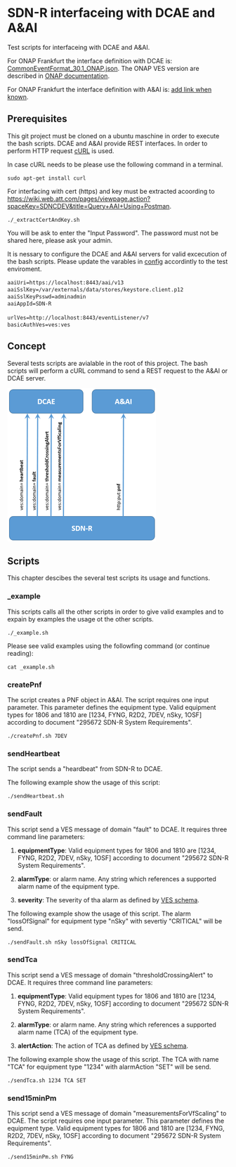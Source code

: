 # SDN-R interfaceing with DCAE and A&AI

Test scripts for interfaceing with DCAE and A&AI.

For ONAP Frankfurt the interface definition with DCAE is: [CommonEventFormat_30.1_ONAP.json](./json/schema/CommonEventFormat_30.1_ONAP.json).
The ONAP VES version are described in [ONAP documentation](https://onap.readthedocs.io/en/latest/submodules/vnfrqts/requirements.git/docs/Chapter8/ves7_1spec.html).

For ONAP Frankfurt the interface definition with A&AI is: [add link when known]().

## Prerequisites

This git project must be cloned on a ubuntu maschine in order to execute the bash scripts.
DCAE and A&AI provide REST interfaces. In order to perform HTTP request [cURL](https://curl.haxx.se/) is used. 

In case cURL needs to be please use the following command in a terminal.

```
sudo apt-get install curl 
```

For interfacing with cert (https) and key must be extracted acoording to
https://wiki.web.att.com/pages/viewpage.action?spaceKey=SDNCDEV&title=Query+AAI+Using+Postman.
```
./_extractCertAndKey.sh
```
You will be ask to enter the "Input Password". 
The password must not be shared here, please ask your admin.

It is nessary to configure the DCAE and A&AI servers for valid excecution of the bash scripts.
Please update the varables in [config](-/config) accordintly to the test enviroment.

```
aaiUri=https://localhost:8443/aai/v13
aaiSslKey=/var/externals/data/stores/keystore.client.p12
aaiSslKeyPsswd=adminadmin
aaiAppId=SDN-R

urlVes=http://localhost:8443/eventListener/v7
basicAuthVes=ves:ves
```

## Concept

Several tests scripts are avialable in the root of this project. 
The bash scripts will perform a cURL command to send a REST request to the A&AI or DCAE server.

![SDN-R NBIs](images/sndr-nbis.png "SDN-R NBIs" )

## Scripts

This chapter descibes the several test scripts its usage and functions.

### _example

This scripts calls all the other scripts in order to give valid examples and to expain by examples the usage ot the other scripts.

```
./_example.sh 
```

Please see valid examples using the followfing command (or continue reading):

```
cat _example.sh 
```

### createPnf

The script creates a PNF object in A&AI. The script requires one input parameter. This parameter defines the equipment type. Valid equipment types for 1806 and 1810 are [1234, FYNG, R2D2, 7DEV, nSky, 1OSF] according to document "295672 SDN-R System Requirements".

```
./createPnf.sh 7DEV
```

### sendHeartbeat

The script sends a "heardbeat" from SDN-R to DCAE.

The following example show the usage of this script:
```
./sendHeartbeat.sh
```


### sendFault

This script send a VES message of domain "fault" to DCAE. It requires three command line parameters:

1. **equipmentType**: Valid equipment types for 1806 and 1810 are [1234, FYNG, R2D2, 7DEV, nSky, 1OSF] according to document "295672 SDN-R System Requirements".

2. **alarmType**: or alarm name. Any string which references a supported alarm name of the equipment type.

3. **severity**: The severity of tha alarm as defined by [VES schema](./json/schema/CommonEventFormat_30.1_ONAP.json). 

The following example show the usage of this script. The alarm "lossOfSignal" for equipment type "nSky" with severtiy "CRITICAL" will be send.

```
./sendFault.sh nSky lossOfSignal CRITICAL
```


### sendTca

This script send a VES message of domain "thresholdCrossingAlert" to DCAE. It requires three command line parameters:

1. **equipmentType**: Valid equipment types for 1806 and 1810 are [1234, FYNG, R2D2, 7DEV, nSky, 1OSF] according to document "295672 SDN-R System Requirements".

2. **alarmType**: or alarm name. Any string which references a supported alarm name (TCA) of the equipment type.

3. **alertAction**: The action of TCA as defined by [VES schema](./json/schema/CommonEventFormat_28.4.1.json). 

The following example show the usage of this script. The TCA with name "TCA" for equipment type "1234" with alarmAction "SET" will be send.

```
./sendTca.sh 1234 TCA SET
```


### send15minPm

This script send a VES message of domain "measurementsForVfScaling" to DCAE. The script requires one input parameter. This parameter defines the equipment type. Valid equipment types for 1806 and 1810 are [1234, FYNG, R2D2, 7DEV, nSky, 1OSF] according to document "295672 SDN-R System Requirements".

```
./send15minPm.sh FYNG
```
